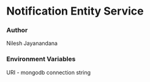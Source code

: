 # Notification Entity Service

### Author

Nilesh Jayanandana

### Environment Variables

URI - mongodb connection string
